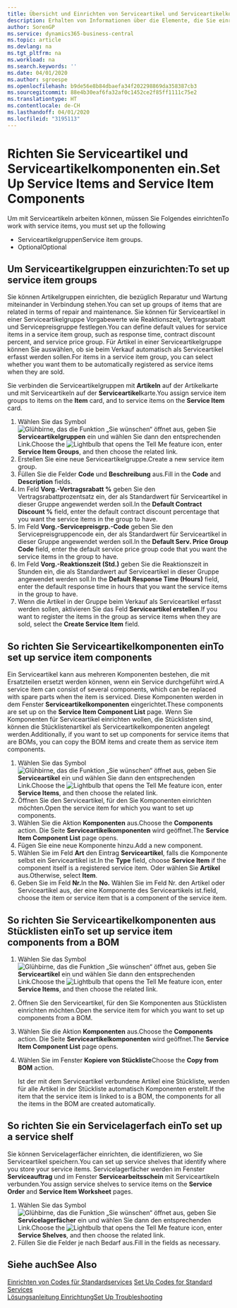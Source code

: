 ```yaml
---
title: Übersicht und Einrichten von Serviceartikel und Serviceartikelkomponenten  | Microsoft Docs
description: Erhalten von Informationen über die Elemente, die Sie einrichten müssen, bevor Sie Serviceartikel, einschliesslich Vorgabewerte wie Reaktionszeit, Vertragsrabatt, und Servicepreisgruppen verwenden können.
author: SorenGP
ms.service: dynamics365-business-central
ms.topic: article
ms.devlang: na
ms.tgt_pltfrm: na
ms.workload: na
ms.search.keywords: ''
ms.date: 04/01/2020
ms.author: sgroespe
ms.openlocfilehash: b9de56e8b84dbaefa34f202298869da358387cb3
ms.sourcegitcommit: 88e4b30eaf6fa32af0c1452ce2f85ff1111c75e2
ms.translationtype: HT
ms.contentlocale: de-CH
ms.lasthandoff: 04/01/2020
ms.locfileid: "3195113"
---
```

# <a name="set-up-service-items-and-service-item-components"></a><span data-ttu-id="79020-103">Richten Sie Serviceartikel und Serviceartikelkomponenten ein.</span><span class="sxs-lookup"><span data-stu-id="79020-103">Set Up Service Items and Service Item Components</span></span>
<span data-ttu-id="79020-104">Um mit Serviceartikeln arbeiten können, müssen Sie Folgendes einrichten</span><span class="sxs-lookup"><span data-stu-id="79020-104">To work with service items, you must set up the following</span></span>

* <span data-ttu-id="79020-105">Serviceartikelgruppen</span><span class="sxs-lookup"><span data-stu-id="79020-105">Service item groups.</span></span>
* <span data-ttu-id="79020-106">Optional</span><span class="sxs-lookup"><span data-stu-id="79020-106">Optional</span></span>

## <a name="to-set-up-service-item-groups"></a><span data-ttu-id="79020-107">Um Serviceartikelgruppen einzurichten:</span><span class="sxs-lookup"><span data-stu-id="79020-107">To set up service item groups</span></span>
<span data-ttu-id="79020-108">Sie können Artikelgruppen einrichten, die bezüglich Reparatur und Wartung miteinander in Verbindung stehen.</span><span class="sxs-lookup"><span data-stu-id="79020-108">You can set up groups of items that are related in terms of repair and maintenance.</span></span> <span data-ttu-id="79020-109">Sie können für Serviceartikel in einer Serviceartikelgruppe Vorgabewerte wie Reaktionszeit, Vertragsrabatt und Servicepreisgruppe festlegen.</span><span class="sxs-lookup"><span data-stu-id="79020-109">You can define default values for service items in a service item group, such as response time, contract discount percent, and service price group.</span></span> <span data-ttu-id="79020-110">Für Artikel in einer Serviceartikelgruppe können Sie auswählen, ob sie beim Verkauf automatisch als Serviceartikel erfasst werden sollen.</span><span class="sxs-lookup"><span data-stu-id="79020-110">For items in a service item group, you can select whether you want them to be automatically registered as service items when they are sold.</span></span>  

<span data-ttu-id="79020-111">Sie verbinden die Serviceartikelgruppen mit **Artikeln** auf der Artikelkarte und mit Serviceartikeln auf der **Serviceartikel**karte.</span><span class="sxs-lookup"><span data-stu-id="79020-111">You assign service item groups to items on the **Item** card, and to service items on the **Service Item** card.</span></span>  

1. <span data-ttu-id="79020-112">Wählen Sie das Symbol ![Glühbirne, das die Funktion „Sie wünschen“ öffnet](media/ui-search/search_small.png "Tell Me-Funktion") aus, geben Sie **Serviceartikelgruppen** ein und wählen Sie dann den entsprechenden Link.</span><span class="sxs-lookup"><span data-stu-id="79020-112">Choose the ![Lightbulb that opens the Tell Me feature](media/ui-search/search_small.png "Tell me what you want to do") icon, enter **Service Item Groups**, and then choose the related link.</span></span>  
2. <span data-ttu-id="79020-113">Erstellen Sie eine neue Serviceartikelgruppe.</span><span class="sxs-lookup"><span data-stu-id="79020-113">Create a new service item group.</span></span>  
3. <span data-ttu-id="79020-114">Füllen Sie die Felder **Code** und **Beschreibung** aus.</span><span class="sxs-lookup"><span data-stu-id="79020-114">Fill in the **Code** and **Description** fields.</span></span>  
4. <span data-ttu-id="79020-115">Im Feld **Vorg.-Vertragsrabatt %** geben Sie den Vertragsrabattprozentsatz ein, der als Standardwert für Serviceartikel in dieser Gruppe angewendet werden soll.</span><span class="sxs-lookup"><span data-stu-id="79020-115">In the **Default Contract Discount %** field, enter the default contract discount percentage that you want the service items in the group to have.</span></span>  
5. <span data-ttu-id="79020-116">Im Feld **Vorg.-Servicepreisgrp.-Code** geben Sie den Servicepreisgruppencode ein, der als Standardwert für Serviceartikel in dieser Gruppe angewendet werden soll.</span><span class="sxs-lookup"><span data-stu-id="79020-116">In the **Default Serv. Price Group Code** field, enter the default service price group code that you want the service items in the group to have.</span></span>  
6. <span data-ttu-id="79020-117">Im Feld **Vorg.-Reaktionszeit (Std.)** geben Sie die Reaktionszeit in Stunden ein, die als Standardwert auf Serviceartikel in dieser Gruppe angewendet werden soll.</span><span class="sxs-lookup"><span data-stu-id="79020-117">In the **Default Response Time (Hours)** field, enter the default response time in hours that you want the service items in the group to have.</span></span>  
7. <span data-ttu-id="79020-118">Wenn die Artikel in der Gruppe beim Verkauf als Serviceartikel erfasst werden sollen, aktivieren Sie das Feld **Serviceartikel erstellen**.</span><span class="sxs-lookup"><span data-stu-id="79020-118">If you want to register the items in the group as service items when they are sold, select the **Create Service Item** field.</span></span>  

## <a name="to-set-up-service-item-components"></a><span data-ttu-id="79020-119">So richten Sie Serviceartikelkomponenten ein</span><span class="sxs-lookup"><span data-stu-id="79020-119">To set up service item components</span></span>
<span data-ttu-id="79020-120">Ein Serviceartikel kann aus mehreren Komponenten bestehen, die mit Ersatzteilen ersetzt werden können, wenn ein Service durchgeführt wird.</span><span class="sxs-lookup"><span data-stu-id="79020-120">A service item can consist of several components, which can be replaced with spare parts when the item is serviced.</span></span> <span data-ttu-id="79020-121">Diese Komponenten werden in dem Fenster **Serviceartikelkomponenten** eingerichtet.</span><span class="sxs-lookup"><span data-stu-id="79020-121">These components are set up on the **Service Item Component List** page.</span></span> <span data-ttu-id="79020-122">Wenn Sie Komponenten für Serviceartikel einrichten wollen, die Stücklisten sind, können die Stücklistenartikel als Serviceartikelkomponenten angelegt werden.</span><span class="sxs-lookup"><span data-stu-id="79020-122">Additionally, if you want to set up components for service items that are BOMs, you can copy the BOM items and create them as service item components.</span></span>

1. <span data-ttu-id="79020-123">Wählen Sie das Symbol ![Glühbirne, das die Funktion „Sie wünschen“ öffnet](media/ui-search/search_small.png "Tell Me-Funktion") aus, geben Sie **Serviceartikel** ein und wählen Sie dann den entsprechenden Link.</span><span class="sxs-lookup"><span data-stu-id="79020-123">Choose the ![Lightbulb that opens the Tell Me feature](media/ui-search/search_small.png "Tell me what you want to do") icon, enter **Service Items**, and then choose the related link.</span></span>
2. <span data-ttu-id="79020-124">Öffnen Sie den Serviceartikel, für den Sie Komponenten einrichten möchten.</span><span class="sxs-lookup"><span data-stu-id="79020-124">Open the service item for which you want to set up components.</span></span>  
3. <span data-ttu-id="79020-125">Wählen Sie die Aktion **Komponenten** aus.</span><span class="sxs-lookup"><span data-stu-id="79020-125">Choose the **Components** action.</span></span> <span data-ttu-id="79020-126">Die Seite **Serviceartikelkomponenten** wird geöffnet.</span><span class="sxs-lookup"><span data-stu-id="79020-126">The **Service Item Component List** page opens.</span></span>  
4. <span data-ttu-id="79020-127">Fügen Sie eine neue Komponente hinzu.</span><span class="sxs-lookup"><span data-stu-id="79020-127">Add a new component.</span></span>  
5. <span data-ttu-id="79020-128">Wählen Sie im Feld **Art** den Eintrag **Serviceartikel**, falls die Komponente selbst ein Serviceartikel ist.</span><span class="sxs-lookup"><span data-stu-id="79020-128">In the **Type** field, choose **Service Item** if the component itself is a registered service item.</span></span> <span data-ttu-id="79020-129">Oder wählen Sie **Artikel** aus.</span><span class="sxs-lookup"><span data-stu-id="79020-129">Otherwise, select **Item**.</span></span>  
6. <span data-ttu-id="79020-130">Geben Sie im Feld **Nr.**</span><span class="sxs-lookup"><span data-stu-id="79020-130">In the **No.**</span></span> <span data-ttu-id="79020-131">Wählen Sie im Feld Nr. den Artikel oder Serviceartikel aus, der eine Komponente des Serviceartikels ist.</span><span class="sxs-lookup"><span data-stu-id="79020-131">field, choose the item or service item that is a component of the service item.</span></span>  

## <a name="to-set-up-service-item-components-from-a-bom"></a><span data-ttu-id="79020-132">So richten Sie Serviceartikelkomponenten aus Stücklisten ein</span><span class="sxs-lookup"><span data-stu-id="79020-132">To set up service item components from a BOM</span></span>
1.  <span data-ttu-id="79020-133">Wählen Sie das Symbol ![Glühbirne, das die Funktion „Sie wünschen“ öffnet](media/ui-search/search_small.png "Tell Me-Funktion") aus, geben Sie **Serviceartikel** ein und wählen Sie dann den entsprechenden Link.</span><span class="sxs-lookup"><span data-stu-id="79020-133">Choose the ![Lightbulb that opens the Tell Me feature](media/ui-search/search_small.png "Tell me what you want to do") icon, enter **Service Items**, and then choose the related link.</span></span>  
2. <span data-ttu-id="79020-134">Öffnen Sie den Serviceartikel, für den Sie Komponenten aus Stücklisten einrichten möchten.</span><span class="sxs-lookup"><span data-stu-id="79020-134">Open the service item for which you want to set up components from a BOM.</span></span>  
3. <span data-ttu-id="79020-135">Wählen Sie die Aktion **Komponenten** aus.</span><span class="sxs-lookup"><span data-stu-id="79020-135">Choose the **Components** action.</span></span> <span data-ttu-id="79020-136">Die Seite **Serviceartikelkomponenten** wird geöffnet.</span><span class="sxs-lookup"><span data-stu-id="79020-136">The **Service Item Component List** page opens.</span></span>  
4. <span data-ttu-id="79020-137">Wählen Sie im Fenster **Kopiere von Stückliste**</span><span class="sxs-lookup"><span data-stu-id="79020-137">Choose the **Copy from BOM** action.</span></span>  

    <span data-ttu-id="79020-138">Ist der mit dem Serviceartikel verbundene Artikel eine Stückliste, werden für alle Artikel in der Stückliste automatisch Komponenten erstellt.</span><span class="sxs-lookup"><span data-stu-id="79020-138">If the item that the service item is linked to is a BOM, the components for all the items in the BOM are created automatically.</span></span>  

## <a name="to-set-up-a-service-shelf"></a><span data-ttu-id="79020-139">So richten Sie ein Servicelagerfach ein</span><span class="sxs-lookup"><span data-stu-id="79020-139">To set up a service shelf</span></span>
<span data-ttu-id="79020-140">Sie können Servicelagerfächer einrichten, die identifizieren, wo Sie Serviceartikel speichern.</span><span class="sxs-lookup"><span data-stu-id="79020-140">You can set up service shelves that identify where you store your service items.</span></span> <span data-ttu-id="79020-141">Servicelagerfächer werden im Fenster **Serviceauftrag** und im Fenster **Servicearbeitsschein** mit Serviceartikeln verbunden.</span><span class="sxs-lookup"><span data-stu-id="79020-141">You assign service shelves to service items on the **Service Order** and **Service Item Worksheet** pages.</span></span>  

1. <span data-ttu-id="79020-142">Wählen Sie das Symbol ![Glühbirne, das die Funktion „Sie wünschen“ öffnet](media/ui-search/search_small.png "Tell Me-Funktion") aus, geben Sie **Servicelagerfächer** ein und wählen Sie dann den entsprechenden Link.</span><span class="sxs-lookup"><span data-stu-id="79020-142">Choose the ![Lightbulb that opens the Tell Me feature](media/ui-search/search_small.png "Tell me what you want to do") icon, enter **Service Shelves**, and then choose the related link.</span></span>
2. <span data-ttu-id="79020-143">Füllen Sie die Felder je nach Bedarf aus.</span><span class="sxs-lookup"><span data-stu-id="79020-143">Fill in the fields as necessary.</span></span>

## <a name="see-also"></a><span data-ttu-id="79020-144">Siehe auch</span><span class="sxs-lookup"><span data-stu-id="79020-144">See Also</span></span>
<span data-ttu-id="79020-145">[Einrichten von Codes für Standardservices](service-how-setup-service-coding.md) </span><span class="sxs-lookup"><span data-stu-id="79020-145">[Set Up Codes for Standard Services](service-how-setup-service-coding.md) </span></span>  
[<span data-ttu-id="79020-146">Lösungsanleitung Einrichtung</span><span class="sxs-lookup"><span data-stu-id="79020-146">Set Up Troubleshooting</span></span>](service-how-setup-troubleshooting.md)
